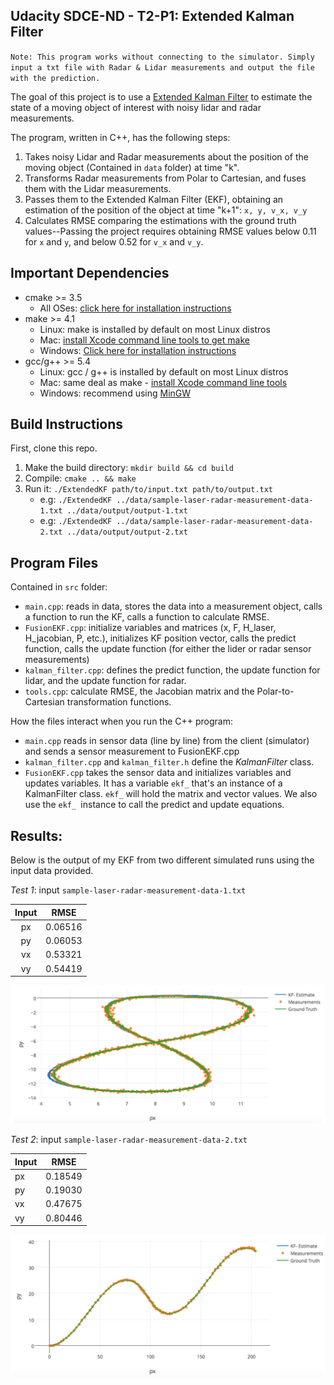 ## Udacity SDCE-ND - T2-P1: Extended Kalman Filter

`Note: This program works without connecting to the simulator. Simply input a txt file with Radar & Lidar measurements and output the file with the prediction.`

[//]: # (Image References)

[image1]: ./img/test1.png "Test1"
[image2]: ./img/test2.png "Test2"

The goal of this project is to use a [Extended Kalman Filter](https://en.wikipedia.org/wiki/Extended_Kalman_filter) to estimate the state of a moving object of interest with noisy lidar and radar measurements.

The program, written in C++, has the following steps:
1. Takes noisy Lidar and Radar measurements about the position of the moving object (Contained in `data` folder) at time "k".
2. Transforms Radar measurements from Polar to Cartesian, and fuses them with the Lidar measurements.
3. Passes them to the Extended Kalman Filter (EKF), obtaining an estimation of the position of the object at time "k+1": `x, y, v_x, v_y`
4. Calculates RMSE comparing the estimations with the ground truth values--Passing the project requires obtaining RMSE values below 0.11 for `x` and `y`, and below 0.52 for `v_x` and `v_y`.

## Important Dependencies

* cmake >= 3.5
  * All OSes: [click here for installation instructions](https://cmake.org/install/)
* make >= 4.1
  * Linux: make is installed by default on most Linux distros
  * Mac: [install Xcode command line tools to get make](https://developer.apple.com/xcode/features/)
  * Windows: [Click here for installation instructions](http://gnuwin32.sourceforge.net/packages/make.htm)
* gcc/g++ >= 5.4
  * Linux: gcc / g++ is installed by default on most Linux distros
  * Mac: same deal as make - [install Xcode command line tools](https://developer.apple.com/xcode/features/)
  * Windows: recommend using [MinGW](http://www.mingw.org/)

## Build Instructions

First, clone this repo.

1. Make the build directory: `mkdir build && cd build`
2. Compile: `cmake .. && make`
3. Run it: `./ExtendedKF path/to/input.txt path/to/output.txt`
   * e.g: `./ExtendedKF ../data/sample-laser-radar-measurement-data-1.txt ../data/output/output-1.txt`
   * e.g: `./ExtendedKF ../data/sample-laser-radar-measurement-data-2.txt ../data/output/output-2.txt`


## Program Files
Contained in `src` folder:
* `main.cpp`: reads in data, stores the data into a measurement object, calls a function to run the KF, calls a function to calculate RMSE.
* `FusionEKF.cpp`: initialize variables and matrices (x, F, H_laser, H_jacobian, P, etc.), initializes KF position vector, calls the predict function, calls the update function (for either the lider or radar sensor measurements)
* `kalman_filter.cpp`: defines the predict function, the update function for lidar, and the update function for radar.
* `tools.cpp`: calculate RMSE, the Jacobian matrix and the Polar-to-Cartesian transformation functions.

How the files interact when you run the C++ program:
* `main.cpp` reads in sensor data (line by line) from the client (simulator) and sends a sensor measurement to FusionEKF.cpp
* `kalman_filter.cpp` and `kalman_filter.h` define the *KalmanFilter* class.
* `FusionEKF.cpp` takes the sensor data and initializes variables and updates variables. It has a variable `ekf_` that's an instance of a KalmanFilter class. `ekf_` will hold the matrix and vector values. We also use the `ekf_ `instance to call the predict and update equations.

## Results:
Below is the output of my EKF from two different simulated runs using the input data provided.

*Test 1*: input `sample-laser-radar-measurement-data-1.txt`

| Input |   RMSE  |
|:-----:|:-------:|
|  px   | 0.06516 |
|  py   | 0.06053 |
|  vx   | 0.53321 |
|  vy   | 0.54419 |

![alt text][image1]


*Test 2*: input `sample-laser-radar-measurement-data-2.txt`

| Input |   RMSE  |
| ----- | ------- |
|  px   | 0.18549 |
|  py   | 0.19030 |
|  vx   | 0.47675 |
|  vy   | 0.80446 |

![alt text][image2]
